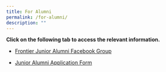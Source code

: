 ```yaml
---
title: For Alumni
permalink: /for-alumni/
description: ""
---
```

<p><strong>Click on the following tab to access the relevant information.</strong></p>
<ul>
<li>
<p><a href="https://www.facebook.com/groups/704135004516627/">Frontier Junior Alumni Facebook Group</a></p>
<li>
<p><a href="https://form.gov.sg/#!/6229934a09260b0012a7bd78">Junior Alumni Application Form</a></p>
</li>
</ul>